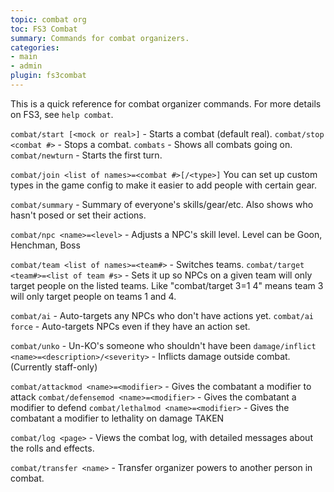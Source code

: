 ```yaml
---
topic: combat org
toc: FS3 Combat
summary: Commands for combat organizers.
categories:
- main
- admin
plugin: fs3combat
---
```

This is a quick reference for combat organizer commands.  For more details on FS3, see `help combat`.

`combat/start [<mock or real>]` - Starts a combat (default real).
`combat/stop <combat #>` - Stops a combat. 
`combats` - Shows all combats going on. 
`combat/newturn` - Starts the first turn.

`combat/join <list of names>=<combat #>[/<type>]`
        You can set up custom types in the game config to make it easier to add people with certain gear.

`combat/summary` - Summary of everyone's skills/gear/etc. Also shows who hasn't posed or set their actions.

`combat/npc <name>=<level>` - Adjusts a NPC's skill level.  Level can be Goon, Henchman, Boss

`combat/team <list of names>=<team#>` - Switches teams. 
`combat/target <team#>=<list of team #s>` - Sets it up so NPCs on a given team will only target people on 
    the listed teams.  Like "combat/target 3=1 4" means team 3 will only target people on teams 1 and 4.

`combat/ai` - Auto-targets any NPCs who don't have actions yet.
`combat/ai force` - Auto-targets NPCs even if they have an action set.

`combat/unko` - Un-KO's someone who shouldn't have been
`damage/inflict <name>=<description>/<severity>` - Inflicts damage outside combat.  (Currently staff-only)

`combat/attackmod <name>=<modifier>` - Gives the combatant a modifier to attack
`combat/defensemod <name>=<modifier>` - Gives the combatant a modifier to defend
`combat/lethalmod <name>=<modifier>` - Gives the combatant a modifier to lethality on damage TAKEN

`combat/log <page>` - Views the combat log, with detailed messages about the rolls and effects.

`combat/transfer <name>` - Transfer organizer powers to another person in combat.
